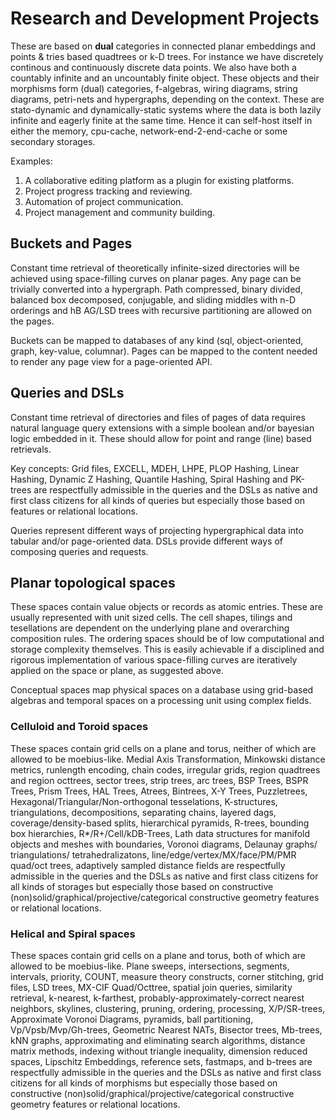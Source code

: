 # Research and Development Projects

These are based on **dual** categories in connected planar embeddings and points & tries based quadtrees or k-D trees. For instance we have discretely continous and continuously discrete data points. We also have both a countably infinite and an uncountably finite object. These objects and their morphisms form (dual) categories, f-algebras, wiring diagrams, string diagrams, petri-nets and hypergraphs, depending on the context. These are stato-dynamic and dynamically-static systems where the data is both lazily infinite and eagerly finite at the same time. Hence it can self-host itself in either the memory, cpu-cache, network-end-2-end-cache or some secondary storages.

Examples:

1. A collaborative editing platform as a plugin for existing platforms.
2. Project progress tracking and reviewing.
3. Automation of project communication.
4. Project management and community building.

## Buckets and Pages

Constant time retrieval of theoretically infinite-sized directories will be achieved using space-filling curves on planar pages. Any page can be trivially converted into a hypergraph. Path compressed, binary divided, balanced box decomposed, conjugable, and sliding middles with n-D orderings and hB AG/LSD trees with recursive partitioning are allowed on the pages.

Buckets can be mapped to databases of any kind (sql, object-oriented, graph, key-value, columnar). Pages can be mapped to the content needed to render any page view for a page-oriented API.

## Queries and DSLs

Constant time retrieval of directories and files of pages of data requires natural language query extensions with a simple boolean and/or bayesian logic embedded in it. These should allow for point and range (line) based retrievals.

Key concepts: Grid files, EXCELL, MDEH, LHPE, PLOP Hashing, Linear Hashing, Dynamic Z Hashing, Quantile Hashing, Spiral Hashing and PK-trees are respectfully admissible in the queries and the DSLs as native and first class citizens for all kinds of queries but especially those based on features or relational locations.

Queries represent different ways of projecting hypergraphical data into tabular and/or page-oriented data. DSLs provide different ways of composing queries and requests.

## Planar topological spaces

These spaces contain value objects or records as atomic entries. These are usually represented with unit sized cells. The cell shapes, tilings and tesellations are dependent on the underlying plane and overarching composition rules. The ordering spaces should be of low computational and storage complexity themselves. This is easily achievable if a disciplined and rigorous implementation of various space-filling curves are iteratively applied on the space or plane, as suggested above.

Conceptual spaces map physical spaces on a database using grid-based algebras and temporal spaces on a processing unit using complex fields.

### Celluloid and Toroid spaces

These spaces contain grid cells on a plane and torus, neither of which are allowed to be moebius-like. Medial Axis Transformation, Minkowski distance metrics, runlength encoding, chain codes, irregular grids, region quadtrees and region octtrees, sector trees, strip trees, arc trees, BSP Trees, BSPR Trees, Prism Trees, HAL Trees, Atrees, Bintrees, X-Y Trees, Puzzletrees, Hexagonal/Triangular/Non-orthogonal tesselations, K-structures, triangulations, decompositions, separating chains, layered dags, coverage/density-based splits, hierarchical pyramids, R-trees, bounding box hierarchies, R\*/R+/Cell/kDB-Trees, Lath data structures for manifold objects and meshes with boundaries, Voronoi diagrams, Delaunay graphs/ triangulations/ tetrahedralizatons, line/edge/vertex/MX/face/PM/PMR quad/oct trees, adaptively sampled distance fields are respectfully admissible in the queries and the DSLs as native and first class citizens for all kinds of storages but especially those based on constructive (non)solid/graphical/projective/categorical constructive geometry features or relational locations.

### Helical and Spiral spaces

These spaces contain grid cells on a plane and torus, both of which are allowed to be moebius-like. Plane sweeps, intersections, segments, intervals, priority, COUNT, measure theory constructs, corner stitching, grid files, LSD trees, MX-CIF Quad/Octtree, spatial join queries, similarity retrieval, k-nearest, k-farthest, probably-approximately-correct nearest neighbors, skylines, clustering, pruning, ordering, processing, X/P/SR-trees, Approximate Voronoi Diagrams, pyramids, ball partitioning, Vp/Vpsb/Mvp/Gh-trees, Geometric Nearest NATs, Bisector trees, Mb-trees, kNN graphs, approximating and eliminating search algorithms, distance matrix methods, indexing without triangle inequality, dimension reduced spaces, Lipschitz Embeddings, reference sets, fastmaps, and b-trees are respectfully admissible in the queries and the DSLs as native and first class citizens for all kinds of morphisms but especially those based on constructive (non)solid/graphical/projective/categorical constructive geometry features or relational locations.
